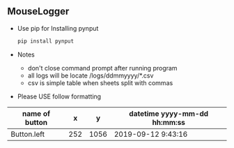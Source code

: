 ## MouseLogger 
* Use pip for Installing pynput 
  ```bash
  pip install pynput
  ```
* Notes
  * don't close command prompt  after running program
  * all logs will be locate /logs/ddmmyyyy/*.csv
  * csv is simple table when sheets split with commas 
  
* Please USE follow formatting 

name of button| x | y | datetime yyyy-mm-dd hh:mm:ss
--- | --- | ---- | ---
Button.left|	252|	1056|	2019-09-12 9:43:16

